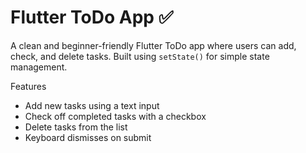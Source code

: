 # Flutter ToDo App ✅

A clean and beginner-friendly Flutter ToDo app where users can add, check, and delete tasks. Built using `setState()` for simple state management.

 Features
- Add new tasks using a text input
- Check off completed tasks with a checkbox
- Delete tasks from the list
- Keyboard dismisses on submit





